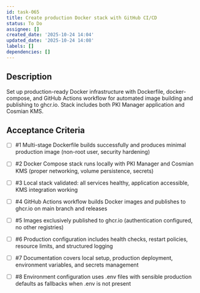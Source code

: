 ```yaml
---
id: task-065
title: Create production Docker stack with GitHub CI/CD
status: To Do
assignee: []
created_date: '2025-10-24 14:04'
updated_date: '2025-10-24 14:08'
labels: []
dependencies: []
---
```


## Description

<!-- SECTION:DESCRIPTION:BEGIN -->
Set up production-ready Docker infrastructure with Dockerfile, docker-compose, and GitHub Actions workflow for automated image building and publishing to ghcr.io. Stack includes both PKI Manager application and Cosmian KMS.
<!-- SECTION:DESCRIPTION:END -->

## Acceptance Criteria
<!-- AC:BEGIN -->
- [ ] #1 Multi-stage Dockerfile builds successfully and produces minimal production image (non-root user, security hardening)
- [ ] #2 Docker Compose stack runs locally with PKI Manager and Cosmian KMS (proper networking, volume persistence, secrets)
- [ ] #3 Local stack validated: all services healthy, application accessible, KMS integration working
- [ ] #4 GitHub Actions workflow builds Docker images and publishes to ghcr.io on main branch and releases
- [ ] #5 Images exclusively published to ghcr.io (authentication configured, no other registries)
- [ ] #6 Production configuration includes health checks, restart policies, resource limits, and structured logging

- [ ] #7 Documentation covers local setup, production deployment, environment variables, and secrets management

- [ ] #8 Environment configuration uses .env files with sensible production defaults as fallbacks when .env is not present
<!-- AC:END -->
